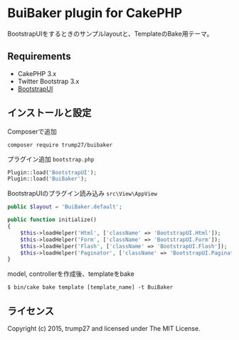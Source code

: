 # BuiBaker plugin for CakePHP

BootstrapUIをするときのサンプルlayoutと、TemplateのBake用テーマ。

## Requirements

* CakePHP 3.x
* Twitter Bootstrap 3.x
* [BootstrapUI](https://github.com/FriendsOfCake/bootstrap-ui)

## インストールと設定

Composerで追加

```
composer require trump27/buibaker
```

プラグイン追加 `bootstrap.php`

```php
Plugin::load('BootstrapUI');
Plugin::load('BuiBaker');
```

BootstrapUIのプラグイン読み込み `src\View\AppView`

```php
public $layout = 'BuiBaker.default';

public function initialize()
{
    $this->loadHelper('Html', ['className' => 'BootstrapUI.Html']);
    $this->loadHelper('Form', ['className' => 'BootstrapUI.Form']);
    $this->loadHelper('Flash', ['className' => 'BootstrapUI.Flash']);
    $this->loadHelper('Paginator', ['className' => 'BootstrapUI.Paginator']);
}
```

model, controllerを作成後、templateをbake

```
$ bin/cake bake template [template_name] -t BuiBaker
```
## ライセンス

Copyright (c) 2015, trump27 and licensed under The MIT License.
